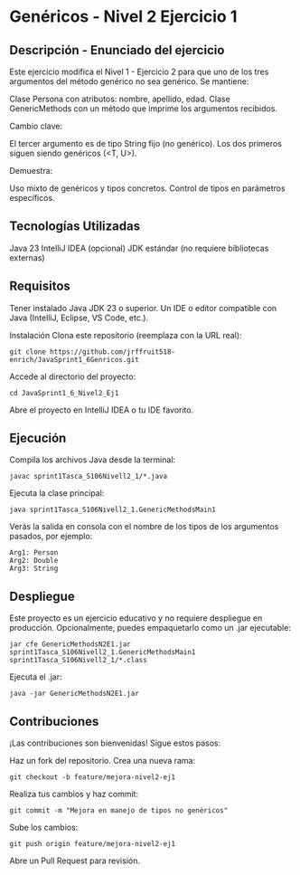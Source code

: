 # Genéricos - Nivel 2 Ejercicio 1

## Descripción - Enunciado del ejercicio
Este ejercicio modifica el Nivel 1 - Ejercicio 2 para que uno de los tres argumentos del método genérico no sea genérico.
Se mantiene:

Clase Persona con atributos: nombre, apellido, edad.
Clase GenericMethods con un método que imprime los argumentos recibidos.

Cambio clave:

El tercer argumento es de tipo String fijo (no genérico).
Los dos primeros siguen siendo genéricos (<T, U>).

Demuestra:

Uso mixto de genéricos y tipos concretos.
Control de tipos en parámetros específicos.


## Tecnologías Utilizadas

Java 23
IntelliJ IDEA (opcional)
JDK estándar (no requiere bibliotecas externas)


## Requisitos

Tener instalado Java JDK 23 o superior.
Un IDE o editor compatible con Java (IntelliJ, Eclipse, VS Code, etc.).


Instalación
Clona este repositorio (reemplaza con la URL real):
```
git clone https://github.com/jrffruit518-enrich/JavaSprint1_6Genricos.git
```
Accede al directorio del proyecto:
```
cd JavaSprint1_6_Nivel2_Ej1
```
Abre el proyecto en IntelliJ IDEA o tu IDE favorito.

## Ejecución
Compila los archivos Java desde la terminal:
```
javac sprint1Tasca_S106Nivell2_1/*.java
```
Ejecuta la clase principal:
```
java sprint1Tasca_S106Nivell2_1.GenericMethodsMain1
```
Verás la salida en consola con el nombre de los tipos de los argumentos pasados, por ejemplo:
```
Arg1: Person
Arg2: Double
Arg3: String
```
## Despliegue
Este proyecto es un ejercicio educativo y no requiere despliegue en producción.
Opcionalmente, puedes empaquetarlo como un .jar ejecutable:

```
jar cfe GenericMethodsN2E1.jar sprint1Tasca_S106Nivell2_1.GenericMethodsMain1 sprint1Tasca_S106Nivell2_1/*.class
```
Ejecuta el .jar:
```
java -jar GenericMethodsN2E1.jar
```
## Contribuciones
¡Las contribuciones son bienvenidas! Sigue estos pasos:

Haz un fork del repositorio.
Crea una nueva rama:
```
git checkout -b feature/mejora-nivel2-ej1
```
Realiza tus cambios y haz commit:
```
git commit -m "Mejora en manejo de tipos no genéricos"
```
Sube los cambios:
```
git push origin feature/mejora-nivel2-ej1
```
Abre un Pull Request para revisión.